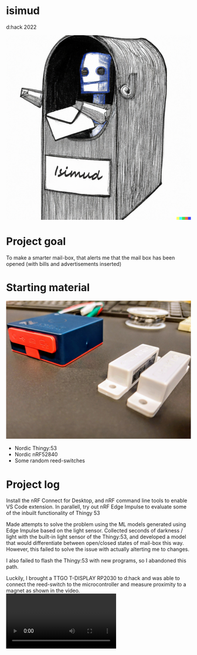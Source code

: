 # isimud
d:hack 2022

![Isimud](isimud.png)

# Project goal
 To make a smarter mail-box, that alerts me that the mail box has been opened (with bills and advertisements inserted)

# Starting material
![Nordic Thingy:53](20221208_080010(1).jpg)
* Nordic Thingy:53 
* Nordic nRF52840
* Some random reed-switches 

# Project log
Install the nRF Connect for Desktop, and nRF command line tools to enable VS Code extension.
In parallell, try out nRF Edge Impulse to evaluate some of the inbuilt functionality of Thingy 53

Made attempts to solve the problem using the ML models generated using Edge Impulse based on the light sensor.
Collected seconds of darkness / light with the built-in light sensor of the Thingy:53, and developed a model that would differentiate between open/closed states of mail-box this way. 
However, this failed to solve the issue with actually alterting me to changes.

I also failed to flash the Thingy:53 with new programs, so I abandoned this path.

Luckily, I brought a TTGO T-DISPLAY RP2030 to d:hack and was able to connect the reed-switch to the microcontroller and measure proximity to a magnet as shown in the video.
<video src="https://github.com/bjartelund/isimud/blob/main/20221208_121421~3.mp4"></video>
